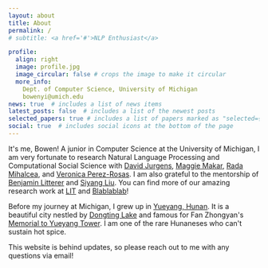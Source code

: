 ```yaml
---
layout: about
title: About
permalink: /
# subtitle: <a href='#'>NLP Enthusiast</a>

profile:
  align: right
  image: profile.jpg
  image_circular: false # crops the image to make it circular
  more_info: 
    Dept. of Computer Science, University of Michigan
    bowenyi@umich.edu
news: true  # includes a list of news items
latest_posts: false  # includes a list of the newest posts
selected_papers: true # includes a list of papers marked as "selected={true}"
social: true  # includes social icons at the bottom of the page
---
```

It's me, Bowen! A junior in Computer Science at the University of Michigan, I am very fortunate to research Natural Language Processing and Computational Social Science with [David Jurgens](https://jurgens.people.si.umich.edu/), [Maggie Makar](https://mymakar.github.io/), [Rada Mihalcea](https://en.wikipedia.org/wiki/Rada_Mihalcea), and [Veronica Perez-Rosas](https://scholar.google.com/citations?user=yatiIigAAAAJ&hl=en). I am also grateful to the mentorship of [Benjamin Litterer](https://scholar.google.com/citations?user=kXhY6pkAAAAJ&hl=en&oi=ao) and [Siyang Liu](https://scholar.google.com/citations?user=2OjUAPUAAAAJ&hl=en). You can find more of our amazing research work at [LIT](https://lit.eecs.umich.edu/) and [Blablablab](https://blablablab.si.umich.edu/)! 

Before my journey at Michigan, I grew up in [Yueyang, Hunan](https://en.wikipedia.org/wiki/Yueyang). It is a beautiful city nestled by [Dongting Lake](https://en.wikipedia.org/wiki/Dongting_Lake) and famous for Fan Zhongyan's [Memorial to Yueyang Tower](https://zh.wikisource.org/zh-hans/%E5%B2%B3%E9%99%BD%E6%A8%93%E8%A8%98). I am one of the rare Hunaneses who can't sustain hot spice.     

This website is behind updates, so please reach out to me with any questions via email!    

<!-- Put your address / P.O. box / other info right below your picture. You can also disable any of these elements by editing `profile` property of the YAML header of your `_pages/about.md`. Edit `_bibliography/papers.bib` and Jekyll will render your [publications page](/al-folio/publications/) automatically.

Link to your social media connections, too. This theme is set up to use [Font Awesome icons](http://fortawesome.github.io/Font-Awesome/) and [Academicons](https://jpswalsh.github.io/academicons/), like the ones below. Add your Facebook, Twitter, LinkedIn, Google Scholar, or just disable all of them. -->